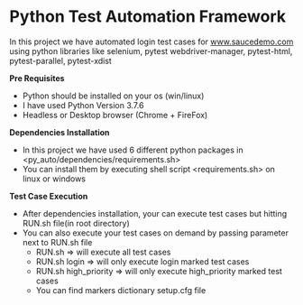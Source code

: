 # Python Test Automation Framework

In this project we have automated login test cases for  www.saucedemo.com using python libraries like selenium, pytest
webdriver-manager, pytest-html, pytest-parallel, pytest-xdist

**Pre Requisites**
- Python should be installed on your os (win/linux)
- I have used Python Version 3.7.6
- Headless or Desktop browser (Chrome + FireFox)


**Dependencies Installation**
- In this project we have used 6 different python packages in <py_auto/dependencies/requirements.sh>
- You can install them by executing shell script <requirements.sh> on linux or windows

**Test Case Execution**
- After dependencies installation, your can execute test cases but hitting RUN.sh file(in root directory)
- You can also execute your test cases on demand by passing parameter next to RUN.sh file
  - RUN.sh => will execute all test cases
  - RUN.sh login => will only execute login marked test cases
  - RUN.sh high_priority => will only execute high_priority marked test cases
  - You can find markers dictionary setup.cfg file